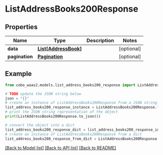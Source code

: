 # ListAddressBooks200Response


## Properties

Name | Type | Description | Notes
------------ | ------------- | ------------- | -------------
**data** | [**List[AddressBook]**](AddressBook.md) |  | [optional] 
**pagination** | [**Pagination**](Pagination.md) |  | [optional] 

## Example

```python
from cobo_waas2.models.list_address_books200_response import ListAddressBooks200Response

# TODO update the JSON string below
json = "{}"
# create an instance of ListAddressBooks200Response from a JSON string
list_address_books200_response_instance = ListAddressBooks200Response.from_json(json)
# print the JSON string representation of the object
print(ListAddressBooks200Response.to_json())

# convert the object into a dict
list_address_books200_response_dict = list_address_books200_response_instance.to_dict()
# create an instance of ListAddressBooks200Response from a dict
list_address_books200_response_from_dict = ListAddressBooks200Response.from_dict(list_address_books200_response_dict)
```
[[Back to Model list]](../README.md#documentation-for-models) [[Back to API list]](../README.md#documentation-for-api-endpoints) [[Back to README]](../README.md)


